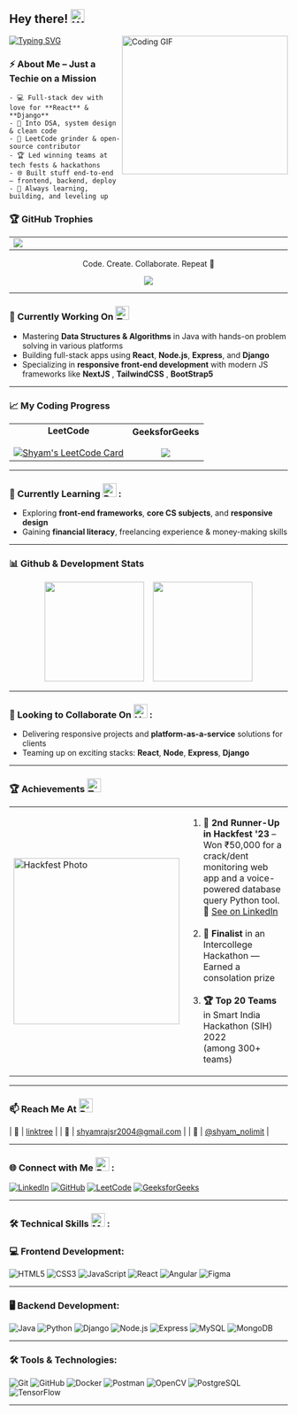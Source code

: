   ## Hey there! <img src="https://raw.githubusercontent.com/Tarikul-Islam-Anik/Animated-Fluent-Emojis/master/Emojis/Hand%20gestures/Waving%20Hand%20Medium-Light%20Skin%20Tone.png" alt="Waving Hand" width="25" height="25" />

  <div>

  <img align="right" src="https://media1.tenor.com/m/SxJQcg2-UGkAAAAC/working-from.gif" width="300" height="250" alt="Coding GIF"/>




  [![Typing SVG](https://readme-typing-svg.demolab.com?font=Kanit&size=21&pause=1000&color=236fff&width=435&lines=This+is+Shyam+!;I'm+a+Java+and+Python+Programmer;Aspiring+SDE+%26+Full+Stack+Developer;Hackathon+Enthusiast+and+Innovator)](https://git.io/typing-svg)


  </div>

  ### ⚡ About Me – Just a Techie on a Mission 

    - 💻 Full-stack dev with love for **React** & **Django**  
    - 🧠 Into DSA, system design & clean code  
    - 🧩 LeetCode grinder & open-source contributor  
    - 🏆 Led winning teams at tech fests & hackathons  
    - 🌐 Built stuff end-to-end — frontend, backend, deploy  
    - 🚀 Always learning, building, and leveling up  



  ### 🏆 GitHub Trophies
  <table align = "center" width="2000">
  <tr>
  <td width="2000"><img src="https://github-trophies.vercel.app/?username=shyamshyam018&rank=SECRET,SSS,SS,S,AAA,AA&row=2&column=9&theme=gruvbox"></td>
  <!-- <td>![](https://github-trophies.vercel.app/?username=shyamshyam018&rank=SECRET,SSS,SS,S,AAA,AA&row=2&column=9&theme=gruvbox)</td> -->
  </tr>
  </table>


  <p align="center">Code. Create. Collaborate. Repeat 💙</p> 
  <div align="center"><img src="https://komarev.com/ghpvc/?username=shyamshyam018&label=Profile%20Views&color=0e75b6&style=flat-square" /></div> 

  ---

  ### 🔭 Currently Working On <img src="https://raw.githubusercontent.com/Tarikul-Islam-Anik/Animated-Fluent-Emojis/master/Emojis/People%20with%20professions/Man%20Technologist%20Light%20Skin%20Tone.png" alt="Technologist" width="25" height="25" />

  - Mastering **Data Structures & Algorithms** in Java with hands-on problem solving  in various platforms 
  - Building full-stack apps using **React**, **Node.js**, **Express**, and **Django**  
  - Specializing in **responsive front-end development** with modern JS frameworks like **NextJS** , **TailwindCSS** , **BootStrap5**

  ---

  ### 📈 My Coding Progress

  <div align="center">

  <table>
    <tr>
      <td align="center">
      <b>LeetCode</b><br><br>
      <a href="https://leetcode.com/u/Shyam027/" target="_blank" rel="noopener noreferrer">
        <img src="https://leetcard.jacoblin.cool/Shyam027?ext=heatmap&theme=dark" alt="Shyam's LeetCode Card" />
      </a>
      </td>
      <td align="center">
        <b>GeeksforGeeks</b><br><br>
        <a href="https://auth.geeksforgeeks.org/user/shyamrajwyx0/practice/">
          <img src="https://geeks-for-geeks-stats-card.vercel.app/?username=shyamrajwyx0&theme=dark" />
        </a>
      </td>
    </tr>
  </table>

  </div>

  ---

  ### 🌱 Currently Learning <img src="https://raw.githubusercontent.com/Tarikul-Islam-Anik/Animated-Fluent-Emojis/master/Emojis/People/Person%20Fencing.png" alt="Person Fencing" width="25" height="25" /> :
  - Exploring **front-end frameworks**, **core CS subjects**, and **responsive design**  
  - Gaining **financial literacy**, freelancing experience & money-making skills  

  ---

  ### 📊 Github & Development Stats

  <p align="center">
    <img src="https://github-readme-stats.vercel.app/api?username=shyamshyam018&show_icons=true&hide=issues&hide_border=true&title_color=58a6ff&text_color=c9d1d9&icon_color=79c0ff&bg_color=0d1117" height="180px"/>
    &nbsp;&nbsp;
    <img src="https://github-readme-stats.vercel.app/api/top-langs/?username=shyamshyam018&layout=compact&langs_count=10&hide_border=true&title_color=58a6ff&text_color=c9d1d9&bg_color=0d1117" height="180px"/>
  </p>

  ---

  ### 👯 Looking to Collaborate On <img src="https://raw.githubusercontent.com/Tarikul-Islam-Anik/Animated-Fluent-Emojis/master/Emojis/Hand%20gestures/Handshake.png" alt="Handshake" width="25" height="25" /> :
  - Delivering responsive projects and **platform-as-a-service** solutions for clients  
  - Teaming up on exciting stacks: **React**, **Node**, **Express**, **Django**

  ---

  ### 🏆 Achievements <img src="https://raw.githubusercontent.com/Tarikul-Islam-Anik/Animated-Fluent-Emojis/master/Emojis/Activities/Trophy.png" alt="Trophy" width="25" height="25" />

  <table>
    <tr>
      <td>
        <img src="https://media.licdn.com/dms/image/v2/D5622AQEAKk2wcGXo3g/feedshare-shrink_2048_1536/feedshare-shrink_2048_1536/0/1688629234342?e=1747267200&v=beta&t=xN-gfAx7Rfa6T-fLwDmH9IypQSMLgNdyBdUK5l1b-60" width="300px" alt="Hackfest Photo"/>
      </td>
      <td>
        <ol>
          <li><strong>🏅 2nd Runner-Up in Hackfest '23</strong> – Won ₹50,000 for a <br/>crack/dent monitoring web app and a voice-powered database <br/>query Python tool.  
          <br/>🔗 <a href="https://www.linkedin.com/feed/update/urn:li:activity:7091028031393206272/">See on LinkedIn</a></li><br/>
          <li><strong>🏁 Finalist</strong> in an Intercollege Hackathon — Earned a consolation prize</li><br/>
          <li><strong>🏆 Top 20 Teams</strong> in Smart India Hackathon (SIH) 2022 <br/>(among 300+ teams)</li>
        </0l>
      </td>
    </tr>
  </table>

  ---

  ### 📫 Reach Me At <img src="https://raw.githubusercontent.com/Tarikul-Islam-Anik/Animated-Fluent-Emojis/master/Emojis/Hand%20gestures/Backhand%20Index%20Pointing%20Down%20Medium-Light%20Skin%20Tone.png" alt="Point Down" width="25" height="25" />

  | 📎 | [linktree](https://linktr.ee/shyamraj018) |
  | 📧 | [shyamrajsr2004@gmail.com](mailto:shyamrajsr2004@gmail.com) |
  | 📸 | [@shyam_nolimit](https://www.instagram.com/shyam_nolimit/) |


  ---

  ### 🌐 Connect with Me <img src="https://raw.githubusercontent.com/Tarikul-Islam-Anik/Animated-Fluent-Emojis/master/Emojis/People/Person%20Raising%20Hand.png" alt="Person Raising Hand" width="25" height="25" /> :
  [![LinkedIn](https://img.shields.io/badge/-LinkedIn-blue?style=flat-square&logo=LinkedIn&logoColor=white&link=https://www.linkedin.com/in/shyamrajd)](https://www.linkedin.com/in/shyamrajd)
  [![GitHub](https://img.shields.io/badge/-GitHub-black?style=flat-square&logo=github&logoColor=white&link=https://github.com/shyamshyam018)](https://github.com/shyamshyam018)
  [![LeetCode](https://img.shields.io/badge/-LeetCode-FFA116?style=flat-square&logo=leetcode&logoColor=black&link=https://leetcode.com/Shyam027)](https://leetcode.com/Shyam027)
  [![GeeksforGeeks](https://img.shields.io/badge/-GeeksforGeeks-0F9D58?style=flat-square&logo=geeksforgeeks&logoColor=white&link=https://auth.geeksforgeeks.org/user/yourusername)](https://auth.geeksforgeeks.org/user/shyamrajwyx0)

  ---

  ### 🛠️ Technical Skills <img src="https://raw.githubusercontent.com/Tarikul-Islam-Anik/Animated-Fluent-Emojis/master/Emojis/People%20with%20professions/Man%20Detective%20Light%20Skin%20Tone.png" alt="Man Detective Light Skin Tone" width="25" height="25" /> :

  ### 💻 Frontend Development:
  ![HTML5](https://img.shields.io/badge/HTML5-E34F26?style=for-the-badge&logo=html5&logoColor=white)
  ![CSS3](https://img.shields.io/badge/CSS3-1572B6?style=for-the-badge&logo=css3&logoColor=white)
  ![JavaScript](https://img.shields.io/badge/JavaScript-F7DF1E?style=for-the-badge&logo=javascript&logoColor=black)
  ![React](https://img.shields.io/badge/React-20232A?style=for-the-badge&logo=react&logoColor=61DAFB)
  ![Angular](https://img.shields.io/badge/Angular-DD0031?style=for-the-badge&logo=angular&logoColor=white)
  ![Figma](https://img.shields.io/badge/Figma-F24E1E?style=for-the-badge&logo=figma&logoColor=white)

  ---

  ### 🖥️ Backend Development:
  ![Java](https://img.shields.io/badge/Java-007396?style=for-the-badge&logo=java&logoColor=white)
  ![Python](https://img.shields.io/badge/Python-3776AB?style=for-the-badge&logo=python&logoColor=white)
  ![Django](https://img.shields.io/badge/Django-092E20?style=for-the-badge&logo=django&logoColor=white)
  ![Node.js](https://img.shields.io/badge/Node.js-339933?style=for-the-badge&logo=node.js&logoColor=white)
  ![Express](https://img.shields.io/badge/Express.js-000000?style=for-the-badge&logo=express&logoColor=white)
  ![MySQL](https://img.shields.io/badge/MySQL-4479A1?style=for-the-badge&logo=mysql&logoColor=white)
  ![MongoDB](https://img.shields.io/badge/MongoDB-47A248?style=for-the-badge&logo=mongodb&logoColor=white)

  ---

  ### 🛠️ Tools & Technologies:
  ![Git](https://img.shields.io/badge/Git-F05032?style=for-the-badge&logo=git&logoColor=white)
  ![GitHub](https://img.shields.io/badge/GitHub-181717?style=for-the-badge&logo=github&logoColor=white)
  ![Docker](https://img.shields.io/badge/Docker-2496ED?style=for-the-badge&logo=docker&logoColor=white)
  ![Postman](https://img.shields.io/badge/Postman-FF6C37?style=for-the-badge&logo=postman&logoColor=white)
  ![OpenCV](https://img.shields.io/badge/OpenCV-5C3EE8?style=for-the-badge&logo=opencv&logoColor=white)
  ![PostgreSQL](https://img.shields.io/badge/PostgreSQL-336791?style=for-the-badge&logo=postgresql&logoColor=white)
  ![TensorFlow](https://img.shields.io/badge/TensorFlow-FF6F00?style=for-the-badge&logo=tensorflow&logoColor=white)


  ---
